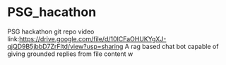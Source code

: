 # PSG_hacathon
PSG hackathon git repo
video link:https://drive.google.com/file/d/10ICFaOHUKYgXJ-qjQD9B5jbbD7ZrFltd/view?usp=sharing
A rag based  chat bot capable of giving grounded replies from file content
w
